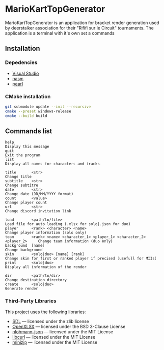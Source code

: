 # MarioKartTopGenerator

MarioKartTopGenerator is an application for bracket render generation used by deerstalker association for their "Rififi sur le Circuit" tournaments.
The application is a terminal with it's own set a commands

## Installation

### Depedencies

- [Visual Studio](https://visualstudio.microsoft.com/downloads/)
- [nasm](https://www.nasm.us/)
- [pearl](https://www.perl.org/get.html)

### CMake installation

```bash
git submodule update --init --recursive
cmake --preset windows-release
cmake --build build
```

## Commands list
```
help                                                                            Display this message
quit                                                                            Exit the program
list                                                                            Display all names for characters and tracks

title       <str>                                                               Change title
subtitle    <str>                                                               Change subtitre
date        <str>                                                               Change date (DD/MM/YYYY format)
count       <value>                                                             Change player count
url         <str>                                                               Change discord invitation link

load        <path/to/file>                                                      Load file for auto loading (.xlsx for solo|.json for duo)
player      <rank> <character> <name>                                           Change player information (solo only)
team        <rank> <name> <character_1> <player_1> <character_2> <player_2>     Change team information (duo only)
background  [name]                                                              Change background
skin        <solo|duo> [name] [rank]                                            Change skin for first or ranked player if precised (usefull for MIIs)
print       <solo|duo>                                                          Display all information of the render

dir         <path/to/dir>                                                       Change destination directory
create      <solo|duo>                                                          Generate render
```

### Third-Party Libraries

This project uses the following libraries:

- [SDL](https://github.com/libsdl-org/SDL) — licensed under the zlib license
- [OpenXLSX](https://github.com/troldal/OpenXLSX) — licensed under the BSD 3-Clause License
- [nlohmann-json](https://github.com/nlohmann/json/blob/develop/LICENSE.MIT) — licensed under the MIT License
- [libcurl](https://github.com/curl/curl/blob/master/LICENSES/curl.txt) — licensed under the MIT License
- [minizip](https://github.com/madler/zlib/blob/master/LICENSE) — licensed under the MIT License
